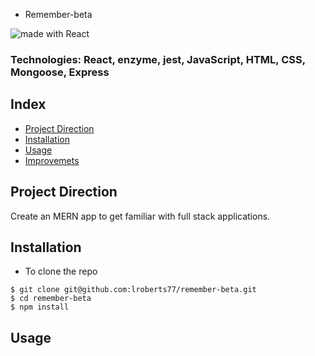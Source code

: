 * Remember-beta

<div>
<img src="https://img.shields.io/badge/made%20with-React-green.svg?logo=react&colorA=000000&colorB=be33ff" alt="made with React">
</div>

### Technologies: React, enzyme, jest, JavaScript, HTML, CSS, Mongoose, Express

## Index
* [Project Direction](#Project)
* [Installation](#Install)
* [Usage](#Usage)
* [Improvemets](#Improvements)

## <a name="Project">Project Direction</a>
Create an MERN app to get familiar with full stack applications.

## <a name="Install">Installation</a>
* To clone the repo
```shell
$ git clone git@github.com:lroberts77/remember-beta.git
$ cd remember-beta
$ npm install
```

## <a name="Usage">Usage</a>